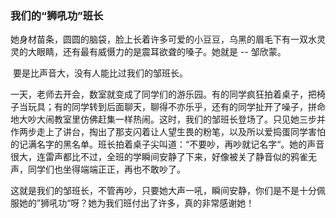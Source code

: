 ### 我们的“狮吼功”班长

​    她身材苗条，圆圆的脑袋，脸上长着许多可爱的小豆豆，乌黑的眉毛下有一双水灵灵的大眼睛，还有最有威慑力的是震耳欲聋的嗓子。她就是 -- 邹欣蒙。

​    要是比声音大，没有人能比过我们的邹班长。

​    一天，老师去开会，数室就变成了同学们的游乐园。有的同学疯狂拍着桌子，把椅子当玩具；有的同学转到后面聊天，聊得不亦乐乎，还有的同学扯开了噪子，拼命地大吵大闹教室里仿佛赶集一样热闹。
​    这时，我们的邹班长登场了。只见她三步并作两步走上了讲台，掏出了那支闪着让人望生畏的粉笔，以及所以爱捣蛋同学害怕的记满名字的黑名单。班长拍着桌子尖叫道：“不要吵，再吵就记名字“。她的声音很大，连雷声都比不过，全班的学瞬间安静了下来，好像被关了静音似的鸦雀无声，同学们也坐得端端正正，再也不敢吵了。

​    这就是我们的邹班长，不管再吵，只要她大声一吼，瞬间安静，你们是不是十分佩服她的”狮吼功“呀？她为我们班付出了许多，真的非常感谢她！
